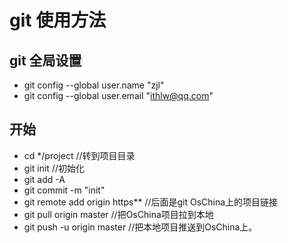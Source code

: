 # git 使用方法


## git 全局设置
- git config --global user.name "zjl"
- git config --global user.email "ithlw@qq.com"

## 开始    
- cd */project  //转到项目目录
- git init   //初始化
- git add -A
- git commit -m "init"
- git remote add origin https**  //后面是git OsChina上的项目链接
- git pull origin master  //把OsChina项目拉到本地
- git push -u origin master //把本地项目推送到OsChina上。
